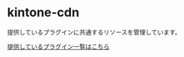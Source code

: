 # kintone-cdn

提供しているプラグインに共通するリソースを管理しています。

[提供しているプラグイン一覧はこちら](https://ribbit.work/kintone-plugin)

